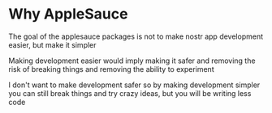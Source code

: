 # Why AppleSauce

The goal of the applesauce packages is not to make nostr app development easier, but make it simpler

Making development easier would imply making it safer and removing the risk of breaking things and removing the ability to experiment

I don't want to make development safer so by making development simpler you can still break things and try crazy ideas, but you will be writing less code

